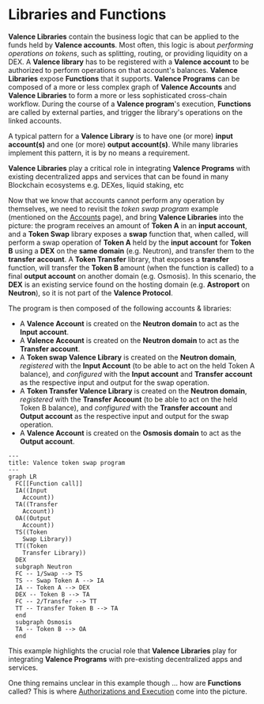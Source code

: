 # Libraries and Functions

**Valence Libraries** contain the business logic that can be applied to the funds held by **Valence accounts**. Most often, this logic is about _performing operations on tokens_, such as splitting, routing, or providing liquidity on a DEX. A **Valence library** has to be registered with a **Valence account** to be authorized to perform operations on that account's balances. **Valence Libraries** expose **Functions** that it supports. **Valence Programs** can be composed of a more or less complex graph of **Valence Accounts** and **Valence Libraries** to form a more or less sophisticated cross-chain workflow. During the course of a **Valence program**'s execution, **Functions** are called by external parties, and trigger the library's operations on the linked accounts.

A typical pattern for a **Valence Library** is to have one (or more) **input account(s)** and one (or more) **output account(s)**. While many libraries implement this pattern, it is by no means a requirement.

**Valence Libraries** play a critical role in integrating **Valence Programs** with existing decentralized apps and services that can be found in many Blockchain ecosystems e.g. DEXes, liquid staking, etc

Now that we know that accounts cannot perform any operation by themselves, we need to revisit the _token swap program_ example (mentioned on the [Accounts](./accounts.md) page), and bring **Valence Libraries** into the picture: the program receives an amount of **Token A** in an **input account**, and a **Token Swap** library exposes a **swap** function that, when called, will perform a swap operation of **Token A** held by the **input account** for **Token B** using a **DEX** on the **same domain** (e.g. Neutron), and transfer them to the **transfer account**. A **Token Transfer** library, that exposes a **transfer** function, will transfer the **Token B** amount (when the function is called) to a final **output account** on another domain (e.g. Osmosis). In this scenario, the **DEX** is an existing service found on the hosting domain (e.g. **Astroport** on **Neutron**), so it is not part of the **Valence Protocol**.

The program is then composed of the following accounts & libraries:
- A **Valence Account** is created on the **Neutron domain** to act as the **Input account**.
- A **Valence Account** is created on the **Neutron domain** to act as the **Transfer account**.
- A **Token swap Valence Library** is created on the **Neutron domain**, _registered_ with the **Input Account** (to be able to act on the held Token A balance), and _configured_ with the **Input account** and **Transfer account** as the respective input and output for the swap operation.
- A **Token Transfer Valence Library** is created on the **Neutron domain**, _registered_ with the **Transfer Account** (to be able to act on the held Token B balance), and _configured_ with the **Transfer account** and **Output account** as the respective input and output for the swap operation.
- A **Valence Account** is created on the **Osmosis domain** to act as the **Output account**.

```mermaid
---
title: Valence token swap program
---
graph LR
  FC[[Function call]]
  IA((Input
	Account))
  TA((Transfer
	Account))
  OA((Output
	Account))
  TS((Token
  	Swap Library))
  TT((Token
  	Transfer Library))
  DEX
  subgraph Neutron
  FC -- 1/Swap --> TS
  TS -- Swap Token A --> IA
  IA -- Token A --> DEX
  DEX -- Token B --> TA
  FC -- 2/Transfer --> TT
  TT -- Transfer Token B --> TA
  end
  subgraph Osmosis
  TA -- Token B --> OA
  end
```

This example highlights the crucial role that **Valence Libraries** play for integrating **Valence Programs** with pre-existing decentralized apps and services.

One thing remains unclear in this example though ... how are **Functions** called? This is where [Authorizations and Execution](./authorizations_and_execution.md) come into the picture. 
